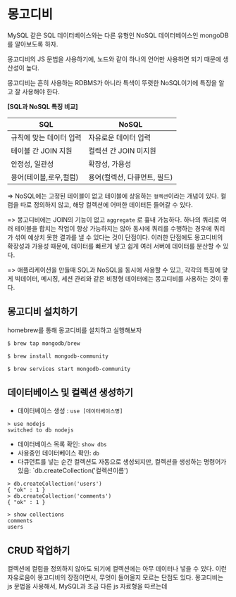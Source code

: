 # 몽고디비 

MySQL 같은 SQL 데이터베이스와는 다른 유형인 NoSQL 데이터베이스인 mongoDB를 알아보도록 하자. 

몽고디비의 JS 문법을 사용하기에, 노드와 같이 하나의 언어만 사용하면 되기 때문에 생산성이 높다.

몽고디비는 흔히 사용하는 RDBMS가 아니라 특색이 뚜렷한 NoSQL이기에 특징을 알고 잘 사용해야 한다.

**[SQL과 NoSQL 특징 비교]**

|SQL|NoSQL|
|---|-----|
| 규칙에 맞는 데이터 입력 | 자유로운 데이터 입력|
| 테이블 간 JOIN 지원 | 컬렉션 간 JOIN 미지원 |
| 안정성, 일관성 | 확장성, 가용성|
| 용어(테이블,로우,컬럼) | 용어(컬렉션, 다큐먼트, 필드) |

=> NoSQL에는 고정된 테이블이 없고 테이블에 상응하는 `컬렉션`이라는 개념이 있다. 컬럼을 따로 정의하지 않고, 해당 컬렉션에 어떠한 데이터든 들어갈 수 있다.

=> 몽고디비에는 JOIN의 기능이 없고 `aggregate` 로 흉내 가능하다. 하나의 쿼리로 여러 테이블을 합치는 작업이 항상 가능하지는 않아 동시에 쿼리를 수행하는 경우에 쿼리가 섞여 예상치 못한 결과를 낼 수 있다는 것이 단점이다. 이러한 단점에도 몽고디비의 확장성과 가용성 때문에, 데이터를 빠르게 넣고 쉽게 여러 서버에 데이터를 분산할 수 있다.

=> 애플리케이션을 만들때 SQL과 NoSQL을 동시에 사용할 수 있고, 각각의 특징에 맞게 빅데이터, 메시징, 세션 관리와 같은 비정형 데이터에는 몽고디비를 사용하는 것이 좋다.

## 몽고디비 설치하기

homebrew를 통해 몽고디비를 설치하고 실행해보자
```BASH
$ brew tap mongodb/brew

$ brew install mongodb-community

$ brew services start mongodb-community
```

## 데이터베이스 및 컬렉션 생성하기

- 데이터베이스 생성 : `use [데이터베이스명]`
```
> use nodejs
switched to db nodejs
```
- 데이터베이스 목록 확인: `show dbs`
- 사용중인 데이터베이스 확인: `db`
- 다큐먼트를 넣는 순간 컬렉션도 자동으로 생성되지만, 컬렉션을 생성하는 명령어가 있음: `db.createCollection('컬렉션이름')
```
> db.createCollection('users')
{ "ok" : 1 }
> db.createCollection('comments')
{ "ok" : 1 }

> show collections
comments
users
```

## CRUD 작업하기

컬렉션에 컬럼을 정의하지 않아도 되기에 컬렉션에는 아무 데이터나 넣을 수 있다. 이런 자유로움이 몽고디비의 장점이면서, 무엇이 들어올지 모르는 단점도 있다. 몽고디비는 js 문법을 사용해서, MySQL과 조금 다른 js 자료형을 따르는데